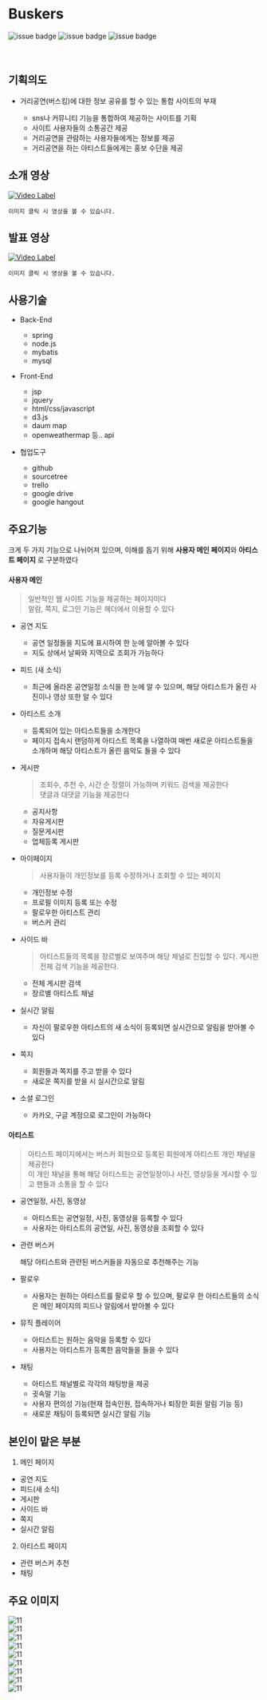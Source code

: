 Buskers
=======

![issue badge](https://img.shields.io/badge/license-Apache%202.0-yellow) ![issue badge](https://img.shields.io/badge/spring-5.1.6-green)
![issue badge](https://img.shields.io/badge/data-web-tomato)
<br><br><br>
## 기획의도
- 거리공연(버스킹)에 대한 정보 공유를 할 수 있는 통합 사이트의 부재

  - sns나 커뮤니티 기능을 통합하여 제공하는 사이트를 기획
  - 사이트 사용자들의 소통공간 제공
  - 거리공연을 관람하는 사용자들에게는 정보를 제공
  - 거리공연을 하는 아티스트들에게는 홍보 수단을 제공

## 소개 영상
[![Video Label](http://img.youtube.com/vi/40c5HzLNzO8/0.jpg)](https://youtu.be/40c5HzLNzO8?t=0s)  
```
이미지 클릭 시 영상을 볼 수 있습니다.
```

## 발표 영상
[![Video Label](http://img.youtube.com/vi/4Wl7cpB9ulw/0.jpg)](https://youtu.be/4Wl7cpB9ulw?t=0s)  
```
이미지 클릭 시 영상을 볼 수 있습니다.
```

## 사용기술
- Back-End

  - spring
  - node.js
  - mybatis
  - mysql
  
- Front-End

  - jsp
  - jquery
  - html/css/javascript
  - d3.js
  - daum map
  - openweathermap 등.. api
  
- 협업도구

  - github
  - sourcetree
  - trello
  - google drive
  - google hangout
  
## 주요기능
크게 두 가지 기능으로 나뉘어져 있으며, 이해를 돕기 위해 **사용자 메인 페이지**와 **아티스트 페이지** 로 구분하였다

#### 사용자 메인
  > 일반적인 웹 사이트 기능을 제공하는 페이지이다  
    알람, 쪽지, 로그인 기능은 헤더에서 이용할 수 있다

  - 공연 지도
  
    - 공연 일정들을 지도에 표시하여 한 눈에 알아볼 수 있다
    - 지도 상에서 날짜와 지역으로 조회가 가능하다
    
  - 피드 (새 소식)
  
    - 최근에 올라온 공연일정 소식을 한 눈에 알 수 있으며, 해당 아티스트가 올린 사진이나 영상 또한 알 수 있다
    
  - 아티스트 소개
  
    - 등록되어 있는 아티스트들을 소개한다
    - 페이지 접속시 랜덤하게 아티스트 목록을 나열하여 매번 새로운 아티스트들을 소개하며 해당 아티스트가 올린 음악도 들을 수 있다
  
  - 게시판
    > 조회수, 추천 수, 시간 순 정렬이 가능하며 키워드 검색을 제공한다  
      댓글과 대댓글 기능을 제공한다
  
    - 공지사항
    - 자유게시판
    - 질문게시판
    - 업체등록 게시판
  
  - 마이페이지
    > 사용자들이 개인정보를 등록 수정하거나 조회할 수 있는 페이지
    
    - 개인정보 수정
    - 프로필 이미지 등록 또는 수정
    - 팔로우한 아티스트 관리
    - 버스커 관리
    
  - 사이드 바
    > 아티스트들의 목록을 장르별로 보여주며 해당 채널로 진입할 수 있다.
      게시판 전체 검색 기능을 제공한다.
    
    - 전체 게시판 검색
    - 장르별 아티스트 채널
  
  - 실시간 알림
  
    - 자신이 팔로우한 아티스트의 새 소식이 등록되면 실시간으로 알림을 받아볼 수 있다
  
  - 쪽지
  
    - 회원들과 쪽지를 주고 받을 수 있다
    - 새로운 쪽지를 받을 시 실시간으로 알림
    
  - 소셜 로그인
  
    - 카카오, 구글 계정으로 로그인이 가능하다
  
#### 아티스트 
  
  > 아티스트 페이지에서는 버스커 회원으로 등록된 회원에게 아티스트 개인 채널을 제공한다  
    이 개인 채널을 통해 해당 아티스트는 공연일정이나 사진, 영상등을 게시할 수 있고 팬들과 소통을 할 수 있다

  - 공연일정, 사진, 동영상
    
    - 아티스트는 공연일정, 사진, 동영상을 등록할 수 있다
    - 사용자는 아티스트의 공연일, 사진, 동영상을 조회할 수 있다
    
  - 관련 버스커
  
    해당 아티스트와 관련된 버스커들을 자동으로 추천해주는 기능
  
  - 팔로우
  
    - 사용자는 원하는 아티스트를 팔로우 할 수 있으며, 팔로우 한 아티스트들의 소식은 메인 페이지의 피드나 알림에서 받아볼 수 있다

  
  - 뮤직 플레이어
  
    - 아티스트는 원하는 음악을 등록할 수 있다
    - 사용자는 아티스트가 등록한 음악들을 들을 수 있다
    
  - 채팅
  
    - 아티스트 채널별로 각각의 채팅방을 제공
    - 귓속말 기능
    - 사용자 편의성 기능(현재 접속인원, 접속하거나 퇴장한 회원 알림 기능 등)
    - 새로운 채팅이 등록되면 실시간 알림 기능
    
## 본인이 맡은 부분
  
  1. 메인 페이지
  - 공연 지도
  - 피드(새 소식) 
  - 게시판
  - 사이드 바
  - 쪽지
  - 실시간 알림
  
  2. 아티스트 페이지
  - 관련 버스커 추천
  - 채팅
  


## 주요 이미지

![11](./img/11.png)  
![11](./img/22.png)  
![11](./img/33.png)  
![11](./img/44.png)  
![11](./img/1111.png)  
![11](./img/55.png)  
![11](./img/66.png)  
![11](./img/77.png)  
![11](./img/88.png)





